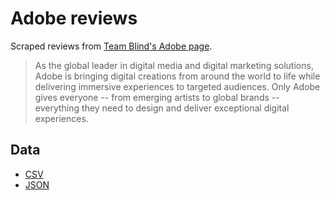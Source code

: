 # Adobe reviews

Scraped reviews from [Team Blind's Adobe page](https://www.teamblind.com/company/Adobe/).

> As the global leader in digital media and digital marketing solutions, Adobe is bringing digital creations from around the world to life while delivering immersive experiences to targeted audiences. Only Adobe gives everyone -- from emerging artists to global brands -- everything they need to design and deliver exceptional digital experiences.

## Data

- [CSV](adobe-data.csv)
- [JSON](adobe-data.json)
